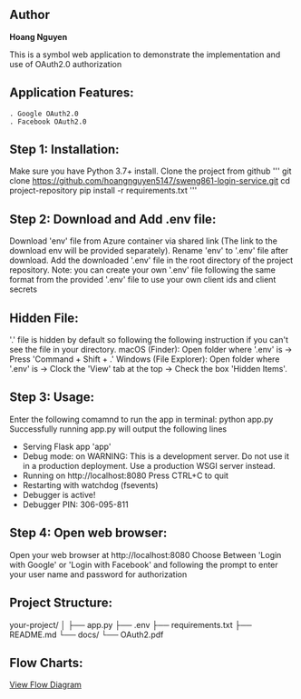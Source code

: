 ## Author 
**Hoang Nguyen**

This is a symbol web application to demonstrate the implementation and use of OAuth2.0 authorization

## Application Features:
    . Google OAuth2.0
    . Facebook OAuth2.0

## Step 1: Installation: 
Make sure you have Python 3.7+ install.
Clone the project from github
'''
git clone https://github.com/hoangnguyen5147/sweng861-login-service.git
cd project-repository
pip install -r requirements.txt
'''

## Step 2: Download and Add .env file: 
Download 'env' file from Azure container via shared link (The link to the download env will be provided separately).
Rename 'env' to '.env' file after download.
Add the downloaded '.env' file in the root directory of the project repository.
Note: you can create your own '.env' file following the same format from the provided '.env' file to use your own client ids and client secrets 

## Hidden File: 
'.' file is hidden by default so following the following instruction if you can't see the file in your directory.
macOS (Finder): Open folder where '.env' is -> Press 'Command + Shift + .' 
Windows (File Explorer): Open folder where '.env' is -> Clock the 'View' tab at the top -> Check the box 'Hidden Items'.

## Step 3: Usage: 
Enter the following comamnd to run the app in terminal: python app.py
Successfully running app.py will output the following lines
 * Serving Flask app 'app'
 * Debug mode: on
WARNING: This is a development server. Do not use it in a production deployment. Use a production WSGI server instead.
 * Running on http://localhost:8080
Press CTRL+C to quit
 * Restarting with watchdog (fsevents)
 * Debugger is active!
 * Debugger PIN: 306-095-811

 ## Step 4: Open web browser: 
 Open your web browser at http://localhost:8080 
 Choose Between 'Login with Google' or 'Login with Facebook' and following the prompt to enter your user name and password for authorization

 ## Project Structure:
your-project/
│
├── app.py
├── .env
├── requirements.txt
├── README.md
└── docs/
    └── OAuth2.pdf

## Flow Charts:
[View Flow Diagram](docs/OAuth2.pdf)

